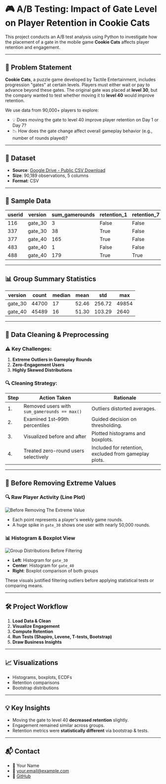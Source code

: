 
# 🎮 A/B Testing: Impact of Gate Level on Player Retention in Cookie Cats

This project conducts an A/B test analysis using Python to investigate how the placement of a gate in the mobile game **Cookie Cats** affects player retention and engagement.

---

## 📌 Problem Statement

**Cookie Cats**, a puzzle game developed by Tactile Entertainment, includes progression "gates" at certain levels. Players must either wait or pay to advance beyond these gates. The original gate was placed at **level 30**, but the company wanted to test whether moving it to **level 40** would improve retention.

We use data from 90,000+ players to explore:

- 💡 Does moving the gate to level 40 improve player retention on Day 1 or Day 7?
- 📉 How does the gate change affect overall gameplay behavior (e.g., number of rounds played)?

---

## 🧾 Dataset

- **Source**: [Google Drive - Public CSV Download](https://drive.google.com/uc?id=1IkN-fylT9ZYxZJhzbgpAmJ751b6lrPy9)
- **Size**: 90,189 observations, 5 columns
- **Format**: CSV

---

## 📄 Sample Data

| userid | version | sum_gamerounds | retention_1 | retention_7 |
|--------|---------|----------------|-------------|-------------|
| 116    | gate_30 | 3              | False       | False       |
| 337    | gate_30 | 38             | True        | False       |
| 377    | gate_40 | 165            | True        | False       |
| 483    | gate_40 | 1              | False       | False       |
| 488    | gate_40 | 179            | True        | True        |

---

## 📊 Group Summary Statistics

| version  | count | median | mean   | std      | max   |
|----------|-------|--------|--------|----------|--------|
| gate_30  | 44700 | 17     | 52.46  | 256.72   | 49854 |
| gate_40  | 45489 | 16     | 51.30  | 103.29   | 2640  |

---

## 🧼 Data Cleaning & Preprocessing

### ⚠️ Key Challenges:

1. **Extreme Outliers in Gameplay Rounds**
2. **Zero-Engagement Users**
3. **Highly Skewed Distributions**

### 🔍 Cleaning Strategy:

| Step | Action Taken | Rationale |
|------|--------------|-----------|
| 1.   | Removed users with `sum_gamerounds == max()` | Outliers distorted averages. |
| 2.   | Examined 1st–99th percentiles | Guided decision on thresholding. |
| 3.   | Visualized before and after | Plotted histograms and boxplots. |
| 4.   | Treated zero-round users selectively | Included for retention, excluded from gameplay plots. |

---

## 🧪 Before Removing Extreme Values

### 🔍 Raw Player Activity (Line Plot)

![Before Removing The Extreme Value](./before_extreme_line.png)

- Each point represents a player's weekly game rounds.
- A huge spike in `gate_30` shows one user with nearly 50,000 rounds.

### 📊 Histogram & Boxplot View

![Group Distributions Before Filtering](./before_extreme_hists.png)

- **Left**: Histogram for `gate_30`
- **Center**: Histogram for `gate_40`
- **Right**: Boxplot comparison of both groups

These visuals justified filtering outliers before applying statistical tests or comparing means.

---

## 🛠 Project Workflow

1. **Load Data & Clean**
2. **Visualize Engagement**
3. **Compute Retention**
4. **Run Tests (Shapiro, Levene, T-tests, Bootstrap)**
5. **Draw Business Insights**

---

## 📈 Visualizations

- Histograms, boxplots, ECDFs
- Retention comparisons
- Bootstrap distributions

---

## 💡 Key Insights

- Moving the gate to level 40 **decreased retention** slightly.
- Engagement remained similar across groups.
- Retention metrics were **statistically different** via bootstrap & tests.

---

## 📬 Contact

- 👤 Your Name
- 📧 your.email@example.com
- 🔗 [GitHub](https://github.com/yourname)
